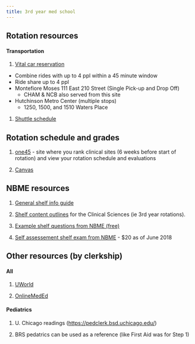 ```yaml
---
title: 3rd year med school
---
```



Rotation resources
---------

#### Transportation
1. [Vital car reservation](https://transportation.einstein.yu.edu/?returnUrl=/admin/studentlist)
  - Combine rides with up to 4 ppl within a 45 minute window
  - Ride share up to 4 ppl
  - Montefiore Moses 111 East 210 Street (Single Pick-up and Drop Off)
      - CHAM & NCB also served from this site
  - Hutchinson Metro Center (multiple stops)
      - 1250, 1500, and 1510 Waters Place

1. [Shuttle schedule](https://www.einstein.yu.edu/uploadedFiles/administration/Auxiliary_Services/Security/Transportation/SHUTTLE%20SCHEDULE%20Updated-%20JAN2018PDF.pdf)

Rotation schedule and grades
---------

1. [one45](https://einstein.one45.com/one.php) - site where you rank clinical sites (6 weeks before start of rotation) and view your rotation schedule and evaluations

1. [Canvas](https://aecm.instructure.com/courses/171) 


NBME resources
----------

1. [General shelf info guide](http://www.nbme.org/PDF/SubjectExams/subexaminfoguide.pdf)

1. [Shelf content outlines](http://www.nbme.org/Schools/Subject-Exams/Subjects/Exams.html) for the Clinical Sciences (ie 3rd year rotations). 

1. [Example shelf questions from NBME (free)](http://www.nbme.org/PDF/SubjectExams/SE_ContentOutlineandSampleItems.pdf)

1. [Self assessement shelf exam from NBME](http://www.nbme.org/Students/sas/masteryseries.html) - $20 as of June 2018

Other resources (by clerkship)
----------

#### All

1. [UWorld](https://www.uworld.com/)

1. [OnlineMedEd](https://onlinemeded.org/)

#### Pediatrics
1. U. Chicago readings (https://pedclerk.bsd.uchicago.edu/)

1. BRS pedatrics can be used as a reference (like First Aid was for Step 1)
